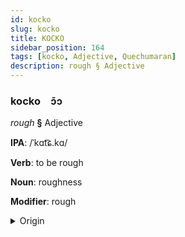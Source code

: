 ```yaml
---
id: kocko
slug: kocko
title: KOCKO
sidebar_position: 164
tags: [kocko, Adjective, Quechumaran]
description: rough § Adjective
---
```


### kocko&emsp;<span kind="abugida">ɔ̄ɔ</span>

*rough* **§** Adjective

**IPA**: /ˈkɑt͡ɕ.kɑ/

**Verb**: to be rough

**Noun**: roughness

**Modifier**: rough

<details>
    <summary>Origin</summary>
    Quechua qhachqa <br/>
    <em>Quechumaran Language Family</em>
</details>